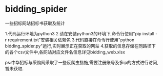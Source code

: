 # bidding_spider
一些招标网站招标书获取及统计

1.代码运行环境为python3
2.请在安装python3的环境下,命令行使用"pip install -r requirement.txt"安装相关依赖包
3.代码直接在命令行使用"python bidding_spider.py"运行,实时展示正在获取的网站
4.获取的信息存储在同路径下的各个csv文件中,各网站对应文件名信息详见bidding_web.xlsx

ps:中华招标与采购网采取了一些反爬虫措施,需要注册账号及多ip的方式进行访问,暂未获取.